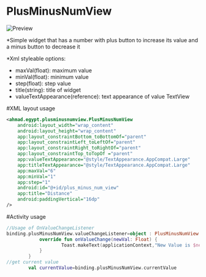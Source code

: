 # PlusMinusNumView

![Preview](https://i.ibb.co/vdW6LLT/Video-Editor-20210916-015933-2.gif)

*Simple widget that has a number with plus button to increase its value 
and a minus button to decrease it

*Xml styleable options:
- maxVal(float): maximum value
- minVal(float): minimum value
- step(float): step value
- title(string): title of widget
- valueTextAppearance(reference): text appearance of value TextView

#XML layout usage

```XML
<ahmad.egypt.plusminusnumview.PlusMinusNumView
    android:layout_width="wrap_content"
    android:layout_height="wrap_content"
    app:layout_constraintBottom_toBottomOf="parent"
    app:layout_constraintLeft_toLeftOf="parent"
    app:layout_constraintRight_toRightOf="parent"
    app:layout_constraintTop_toTopOf ="parent"
    app:valueTextAppearance="@style/TextAppearance.AppCompat.Large"
    app:titleTextAppearance="@style/TextAppearance.AppCompat.Large"
    app:maxVal="6"
    app:minVal="1"
    app:step="1"
    android:id="@+id/plus_minus_num_view"
    app:title="Distance"
    android:paddingVertical="16dp"
/>
```

#Activity usage

```Kotlin
//Usage of OnValueChangeListener
binding.plusMinusNumView.valueChangeListener=object : PlusMinusNumView.OnValueChangeListener{
            override fun onValueChange(newVal: Float) {
                    Toast.makeText(applicationContext,"New Value is $newVal",Toast.LENGTH_SHORT).show()
            }
        }
//get current value
        val currentValue=binding.plusMinusNumView.currentValue
```